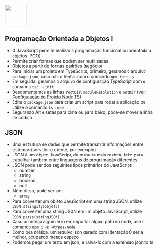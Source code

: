 <img height="70" src="https://media.licdn.com/dms/image/v2/C5603AQEf_LnzVyq-8A/profile-displayphoto-shrink_800_800/profile-displayphoto-shrink_800_800/0/1641572002935?e=1741824000&v=beta&t=RPDLVGaegYBSL9zLyOjnjDxRniLw3qLKSu9hZky4uMA">

## Programação Orientada a Objetos I
* O JavaScript permite realizar a programação funcional ou orientada a objetos (POO)
* Permite criar formas que podem ser reutilizadas
* Objetos a partir de formas padrões (negócio)
* Para iniciar um projeto em TypeScript, primeiro, geramos o arquivo `package.json`, caso não o tenha, com o comando `npm init -y`
* Em seguida, geramos o arquivo de configuração TypeScript com o comando `tsc --init`
* Descomentamos as linhas `rootDir`, `moduleResolution` e `outDir` (ver: [Configuração do Projeto Node TS](https://www.dio.me/articles/configurando-o-seu-projeto-node-ts))
* Edite o `package.json` para criar um script para rodar a aplicação ou utilize o comando `ts-node`
* Segurando Alt e setas para cima ou para baixo, pode-se mover a linha de código

## JSON
* Uma estrutura de dados que permite transmitir informações entre sistemas (servidor e cliente, por exemplo)
* JSON é um objeto JavaScript, de maneira mais restrita, feito para trabalhar também entre linguagens de programação diferentes
* JSON pode ser dos seguintes tipos primários do JavaScript:
  - number
  - string
  - boolean
  - null
* Além disso, pode ser um:
  - array
* Para converter um objeto JavaScript em uma string JSON, utilize `JSON.stringify(objeto)`
* Para converter uma string JSON em um objeto JavaScript, utilize `JSON.parse(stringJSON)`
* Caso aconteça algum erro em importar algum path no node, use o comando `npm i -D @types/node`
* Como boa prática, um arquivo json gerado com identação 0 seria melhor, ocupando menos espaço
* Podemos pegar um texto em json, e salva-lo com a extensao json to ts
